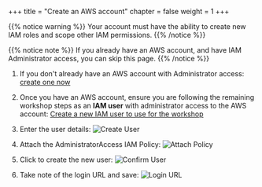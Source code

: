 +++
title = "Create an AWS account"
chapter = false
weight = 1
+++

{{% notice warning %}}
Your account must have the ability to create new IAM roles and scope other IAM permissions.
{{% /notice %}}

{{% notice note %}}
If you already have an AWS account, and have IAM Administrator access, you can skip this page.
{{% /notice %}}

1. If you don't already have an AWS account with Administrator access: [create
one now](http://docs.aws.amazon.com/connect/latest/adminguide/gettingstarted.html#sign-up-for-aws)

2. Once you have an AWS account, ensure you are following the remaining workshop steps
as an **IAM user** with administrator access to the AWS account:
[Create a new IAM user to use for the workshop](https://console.aws.amazon.com/iam/home?region=us-east-1#/users$new)

3. Enter the user details:
![Create User](/images/getting_started/iam-1-create-user.png)

4. Attach the AdministratorAccess IAM Policy:
![Attach Policy](/images/getting_started/iam-2-attach-policy.png)

5. Click to create the new user:
![Confirm User](/images/getting_started/iam-3-create-user.png)

6. Take note of the login URL and save:
![Login URL](/images/getting_started/iam-4-save-url.png)
